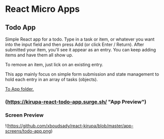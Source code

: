 # React Micro Apps

## Todo App

Simple React app for a todo.  Type in a task or item, or whatever you want into the input field and then press Add (or click Enter / Return).  After submitted your item, you'll see it appear as an entry. You can keep adding items and have them all show up.

To remove an item, just lick on an existing entry.

This app mainly focus on simple form submission and state management to hold each entry in an array of tasks (objects).

[To App folder.](../tree/master/todolist)

### (https://kirupa-react-todo-app.surge.sh/ "App Preview")

### Screen Preview
!(https://github.com/xboudsady/react-kirupa/blob/master/app-screens/todo-app.png)